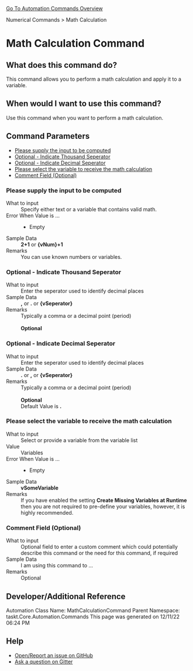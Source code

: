 <!--TITLE: Math Calculation Command -->
<!-- SUBTITLE: a command in the Numerical Commands group. -->
[Go To Automation Commands Overview](/automation-commands.md)


Numerical Commands &gt; Math Calculation


# Math Calculation Command


## What does this command do?
This command allows you to perform a math calculation and apply it to a variable.


## When would I want to use this command?
Use this command when you want to perform a math calculation.


## Command Parameters
- [Please supply the input to be computed](#param_0)
- [Optional - Indicate Thousand Seperator](#param_1)
- [Optional - Indicate Decimal Seperator](#param_2)
- [Please select the variable to receive the math calculation](#param_3)
- [Comment Field (Optional)](#param_4)


<a id="param_0"></a>
### Please supply the input to be computed


<dl>
<dt>What to input</dt><dd>Specify either text or a variable that contains valid math.</dd>
<dt>Error When Value is ...</dt><dd><ul>
<li>Empty</li>
</ul></dd><dt>Sample Data</dt><dd><strong>2+1</strong> or <strong>{vNum}+1</strong></dd>
<dt>Remarks</dt><dd>You can use known numbers or variables.</dd>
</dl>




<a id="param_1"></a>
### Optional - Indicate Thousand Seperator


<dl>
<dt>What to input</dt><dd>Enter the seperator used to identify decimal places</dd>
<dt>Sample Data</dt><dd><strong>,</strong> or <strong>.</strong> or <strong>{vSeperator}</strong></dd>
<dt>Remarks</dt><dd>Typically a comma or a decimal point (period)<br><br>
<strong>Optional</strong><br></dd>
</dl>




<a id="param_2"></a>
### Optional - Indicate Decimal Seperator


<dl>
<dt>What to input</dt><dd>Enter the seperator used to identify decimal places</dd>
<dt>Sample Data</dt><dd><strong>.</strong> or <strong>,</strong> or <strong>{vSeperator}</strong></dd>
<dt>Remarks</dt><dd>Typically a comma or a decimal point (period)<br><br>
<strong>Optional</strong><br>Default Value is <strong>.</strong></dd>
</dl>




<a id="param_3"></a>
### Please select the variable to receive the math calculation


<dl>
<dt>What to input</dt><dd>Select or provide a variable from the variable list</dd>
<dt>Value</dt><dd>Variables</dd>
<dt>Error When Value is ...</dt><dd><ul>
<li>Empty</li>
</ul></dd><dt>Sample Data</dt><dd><strong>vSomeVariable</strong></dd>
<dt>Remarks</dt><dd>If you have enabled the setting <strong>Create Missing Variables at Runtime</strong> then you are not required to pre-define your variables, however, it is highly recommended.</dd>
</dl>




<a id="param_4"></a>
### Comment Field (Optional)


<dl>
<dt>What to input</dt><dd>Optional field to enter a custom comment which could potentially describe this command or the need for this command, if required</dd>
<dt>Sample Data</dt><dd>I am using this command to ...</dd>
<dt>Remarks</dt><dd>Optional</dd>
</dl>




## Developer/Additional Reference
Automation Class Name: MathCalculationCommand
Parent Namespace: taskt.Core.Automation.Commands
This page was generated on 12/11/22 06:24 PM


## Help
- [Open/Report an issue on GitHub](https://github.com/saucepleez/taskt/issues/new)
- [Ask a question on Gitter](https://gitter.im/taskt-rpa/Lobby)
